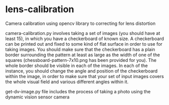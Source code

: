 # lens-calibration
Camera calibration using opencv library to correcting for lens distortion

camera-calibration.py involves taking a set of images (you should have at least 15), in which you have a checkerboard of known size. A checkerboard can be printed out and fixed to some kind of flat surface in order to use for taking images. You should make sure that the checkerboard has a plain border surrounding the pattern at least as large as the width of one of the squares (chessboard-pattern-7x10.png has been provided for you). The whole border should be visible in each of the images. In each of the instance, you should change the angle and position of the checkerboard within the image, in order to make sure that your set of input images covers the whole visual field and various different angles within it.

get-dv-image.py file includes the process of taking a photo using the dynamic vision sensor camera
